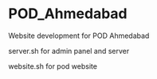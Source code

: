 # POD_Ahmedabad
Website development for POD Ahmedabad

server.sh for admin panel and server

website.sh for pod website
